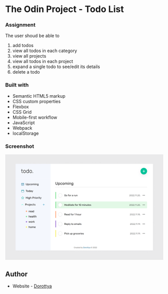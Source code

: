 # The Odin Project - Todo List

### Assignment

The user shoud be able to

1. add todos
2. view all todos in each category
3. view all projects
4. view all todos in each project
5. expand a single todo to see/edit its details
6. delete a todo

### Built with

- Semantic HTML5 markup
- CSS custom properties
- Flexbox
- CSS Grid
- Mobile-first workflow
- JavaScript
- Webpack
- localStorage

### Screenshot

![](./desktop.png)

## Author

- Website - [Dorottya](https://github.com/DorottyaB)

